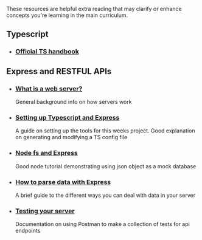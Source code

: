 These resources are helpful extra reading that may clarify or enhance concepts you're learning in the main curriculum.
## Typescript

- ### [Official TS handbook](https://www.typescriptlang.org/docs/handbook/intro.html)
  

## Express and  RESTFUL APIs
- ### [What is a web server?](https://developer.mozilla.org/en-US/docs/Learn/Common_questions/What_is_a_web_server)
  General background info on how servers work

- ### [Setting up Typescript and Express](https://blog.logrocket.com/how-to-set-up-node-typescript-express/)
  A guide on setting up the tools for this weeks project. Good explanation on generating and modifying a TS config file

- ### [Node fs and Express](https://www.tutorialspoint.com/nodejs/nodejs_restful_api.htm)
  Good node tutorial demonstrating  using json object as a mock database

- ### [How to parse data with Express](https://medium.com/@rldsn/3-ways-of-parsing-parameters-in-express-98404008390d)
  A brief guide to the different ways you can deal with data in your server

- ### [Testing your server](https://learning.postman.com/docs/designing-and-developing-your-api/testing-an-api/)
  Documentation on using Postman to make a collection of tests for api endpoints

  
